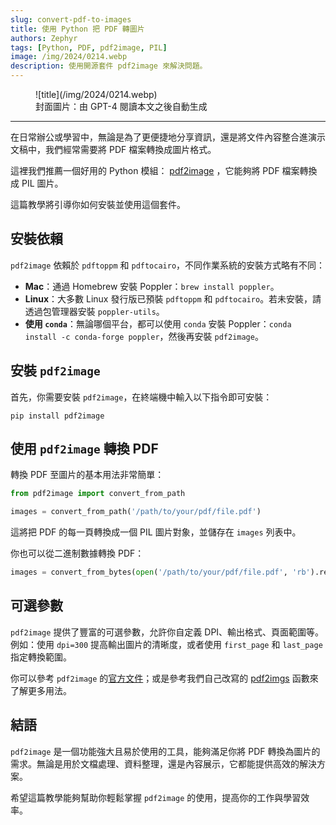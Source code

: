 ```yaml
---
slug: convert-pdf-to-images
title: 使用 Python 把 PDF 轉圖片
authors: Zephyr
tags: [Python, PDF, pdf2image, PIL]
image: /img/2024/0214.webp
description: 使用開源套件 pdf2image 來解決問題。
---
```


<figure>
![title](/img/2024/0214.webp)
<figcaption>封面圖片：由 GPT-4 閱讀本文之後自動生成</figcaption>
</figure>

---

在日常辦公或學習中，無論是為了更便捷地分享資訊，還是將文件內容整合進演示文稿中，我們經常需要將 PDF 檔案轉換成圖片格式。

這裡我們推薦一個好用的 Python 模組： [pdf2image](https://github.com/Belval/pdf2image/tree/master) ，它能夠將 PDF 檔案轉換成 PIL 圖片。

這篇教學將引導你如何安裝並使用這個套件。

## 安裝依賴

`pdf2image` 依賴於 `pdftoppm` 和 `pdftocairo`，不同作業系統的安裝方式略有不同：

- **Mac**：通過 Homebrew 安裝 Poppler：`brew install poppler`。
- **Linux**：大多數 Linux 發行版已預裝 `pdftoppm` 和 `pdftocairo`。若未安裝，請透過包管理器安裝 `poppler-utils`。
- **使用 `conda`**：無論哪個平台，都可以使用 `conda` 安裝 Poppler：`conda install -c conda-forge poppler`，然後再安裝 `pdf2image`。

## 安裝 `pdf2image`

首先，你需要安裝 `pdf2image`，在終端機中輸入以下指令即可安裝：

```shell
pip install pdf2image
```

## 使用 `pdf2image` 轉換 PDF

轉換 PDF 至圖片的基本用法非常簡單：

```python
from pdf2image import convert_from_path

images = convert_from_path('/path/to/your/pdf/file.pdf')
```

這將把 PDF 的每一頁轉換成一個 PIL 圖片對象，並儲存在 `images` 列表中。

你也可以從二進制數據轉換 PDF：

```python
images = convert_from_bytes(open('/path/to/your/pdf/file.pdf', 'rb').read())
```

## 可選參數

`pdf2image` 提供了豐富的可選參數，允許你自定義 DPI、輸出格式、頁面範圍等。例如：使用 `dpi=300` 提高輸出圖片的清晰度，或者使用 `first_page` 和 `last_page` 指定轉換範圍。

你可以參考 `pdf2image` 的[官方文件](https://github.com/Belval/pdf2image/tree/master)；或是參考我們自己改寫的 [pdf2imgs](https://github.com/DocsaidLab/DocsaidKit/blob/eb8ac0a56779a75dcc951c683001e6129052cc5a/docsaidkit/vision/improc.py#L275) 函數來了解更多用法。

## 結語

`pdf2image` 是一個功能強大且易於使用的工具，能夠滿足你將 PDF 轉換為圖片的需求。無論是用於文檔處理、資料整理，還是內容展示，它都能提供高效的解決方案。

希望這篇教學能夠幫助你輕鬆掌握 `pdf2image` 的使用，提高你的工作與學習效率。
